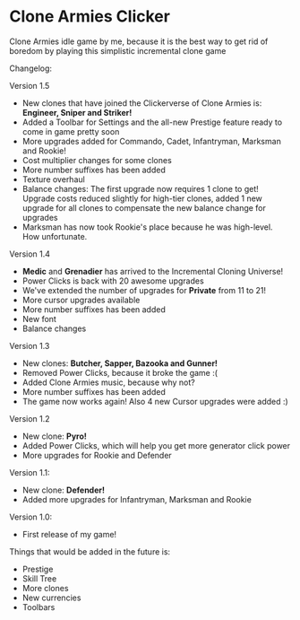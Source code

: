 # Clone Armies Clicker
Clone Armies idle game by me, because it is the best way to get rid of boredom by playing this simplistic incremental clone game

Changelog:

Version 1.5
- New clones that have joined the Clickerverse of Clone Armies is: **Engineer, Sniper and Striker!**
- Added a Toolbar for Settings and the all-new Prestige feature ready to come in game pretty soon
- More upgrades added for Commando, Cadet, Infantryman, Marksman and Rookie!
- Cost multiplier changes for some clones
- More number suffixes has been added
- Texture overhaul
- Balance changes: The first upgrade now requires 1 clone to get! Upgrade costs reduced slightly for high-tier clones, added 1 new upgrade for all clones to compensate the new balance change for upgrades
- Marksman has now took Rookie's place because he was high-level. How unfortunate.

Version 1.4
- **Medic** and **Grenadier** has arrived to the Incremental Cloning Universe!
- Power Clicks is back with 20 awesome upgrades
- We've extended the number of upgrades for **Private** from 11 to 21!
- More cursor upgrades available
- More number suffixes has been added
- New font
- Balance changes

Version 1.3
- New clones: **Butcher, Sapper, Bazooka and Gunner!**
- Removed Power Clicks, because it broke the game :(
- Added Clone Armies music, because why not?
- More number suffixes has been added
- The game now works again! Also 4 new Cursor upgrades were added :)

Version 1.2
- New clone: **Pyro!**
- Added Power Clicks, which will help you get more generator click power
- More upgrades for Rookie and Defender

Version 1.1:
- New clone: **Defender!**
- Added more upgrades for Infantryman, Marksman and Rookie

Version 1.0:
- First release of my game!


Things that would be added in the future is:
- Prestige
- Skill Tree
- More clones
- New currencies
- Toolbars
